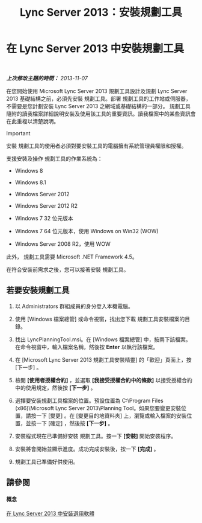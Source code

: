 ﻿---
title: Lync Server 2013：安裝規劃工具
TOCTitle: 安裝規劃工具
ms:assetid: ebdc9e26-4b22-4b02-85b9-7462bcfe7c93
ms:mtpsurl: https://technet.microsoft.com/zh-tw/library/Gg615046(v=OCS.15)
ms:contentKeyID: 52056250
ms.date: 08/10/2015
mtps_version: v=OCS.15
ms.translationtype: HT
---

# 在 Lync Server 2013 中安裝規劃工具

 

_**上次修改主題的時間：** 2013-11-07_

在您開始使用 Microsoft Lync Server 2013 規劃工具設計及規劃 Lync Server 2013 基礎結構之前，必須先安裝 規劃工具。部署 規劃工具的工作站或伺服器，不需要是您計劃安裝 Lync Server 2013 之網域或基礎結構的一部分。 規劃工具隨附的讀我檔案詳細說明安裝及使用該工具的重要資訊。讀我檔案中的某些資訊會在此重複以清楚說明。

> [!IMPORTANT]  
> 安裝 規劃工具的使用者必須對要安裝工具的電腦擁有系統管理員權限和授權。



支援安裝及操作 規劃工具的作業系統為：

  - Windows 8

  - Windows 8.1

  - Windows Server 2012

  - Windows Server 2012 R2

  - Windows 7 32 位元版本

  - Windows 7 64 位元版本，使用 Windows on Win32 (WOW)

  - Windows Server 2008 R2，使用 WOW

此外， 規劃工具需要 Microsoft .NET Framework 4.5。

在符合安裝前需求之後，您可以接著安裝 規劃工具。

## 若要安裝規劃工具

1.  以 Administrators 群組成員的身分登入本機電腦。

2.  使用 \[Windows 檔案總管\] 或命令視窗，找出您下載 規劃工具安裝檔案的目錄。

3.  找出 LyncPlanningTool.msi。在 \[Windows 檔案總管\] 中，按兩下該檔案。在命令視窗中，輸入檔案名稱，然後按 **Enter** 以執行該檔案。

4.  在 \[Microsoft Lync Server 2013 規劃工具安裝精靈\] 的「歡迎」頁面上，按 \[下一步\] 。

5.  檢閱 **\[使用者授權合約\]** ，並選取 **\[我接受授權合約中的條款\]** 以接受授權合約中的使用規定，然後按 **\[下一步\]** 。

6.  選擇要安裝規劃工具檔案的位置。預設位置為 C:\\Program Files (x86)\\Microsoft Lync Server 2013\\Planning Tool。如果您要變更安裝位置，請按一下 \[變更\] 。在 \[變更目的地資料夾\] 上，瀏覽或輸入檔案的安裝位置，並按一下 \[確定\] ，然後按 **\[下一步\]** 。

7.  安裝程式現在已準備好安裝 規劃工具。按一下 **\[安裝\]** 開始安裝程序。

8.  安裝將會開始並顯示進度。成功完成安裝後，按一下 **\[完成\]** 。

9.  規劃工具已準備好供使用。

## 請參閱

#### 概念

[在 Lync Server 2013 中安裝選用軟體](lync-server-2013-installing-optional-software.md)

